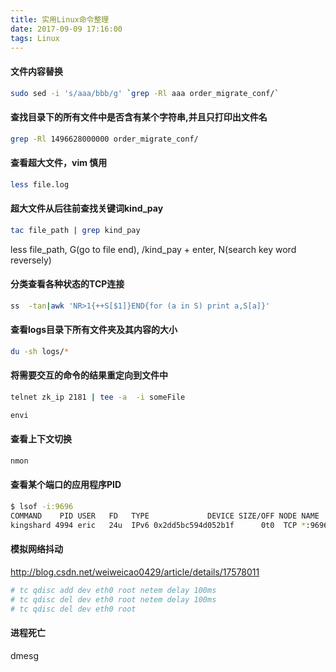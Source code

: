 ```yaml
---
title: 实用Linux命令整理
date: 2017-09-09 17:16:00
tags: Linux
---
```


#### 文件内容替换

``` bash
sudo sed -i 's/aaa/bbb/g' `grep -Rl aaa order_migrate_conf/`
```

#### 查找目录下的所有文件中是否含有某个字符串,并且只打印出文件名

``` bash
grep -Rl 1496628000000 order_migrate_conf/
```

#### 查看超大文件，vim 慎用

``` bash
less file.log
```


#### 超大文件从后往前查找关键词kind_pay

``` bash
tac file_path | grep kind_pay
```

less file_path, G(go to file end), /kind_pay + enter, N(search key word reversely)

#### 分类查看各种状态的TCP连接

``` bash
ss  -tan|awk 'NR>1{++S[$1]}END{for (a in S) print a,S[a]}'
```

#### 查看logs目录下所有文件夹及其内容的大小

``` bash
du -sh logs/*
```

#### 将需要交互的命令的结果重定向到文件中

``` bash
telnet zk_ip 2181 | tee -a  -i someFile

envi
```

#### 查看上下文切换

``` bash
nmon
```

#### 查看某个端口的应用程序PID
``` bash
$ lsof -i:9696
COMMAND    PID USER   FD   TYPE             DEVICE SIZE/OFF NODE NAME
kingshard 4994 eric   24u  IPv6 0x2dd5bc594d052b1f      0t0  TCP *:9696 (LISTEN)

```

#### 模拟网络抖动
http://blog.csdn.net/weiweicao0429/article/details/17578011
``` bash
# tc qdisc add dev eth0 root netem delay 100ms
# tc qdisc del dev eth0 root netem delay 100ms
# tc qdisc del dev eth0 root
```

#### 进程死亡
dmesg